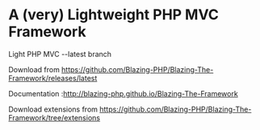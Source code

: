 # A (very) Lightweight PHP MVC Framework
Light PHP MVC --latest branch

Download from https://github.com/Blazing-PHP/Blazing-The-Framework/releases/latest

Documentation :http://blazing-php.github.io/Blazing-The-Framework

Download extensions from https://github.com/Blazing-PHP/Blazing-The-Framework/tree/extensions